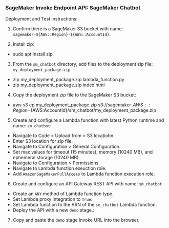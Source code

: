 ### SageMaker Invoke Endpoint API: SageMaker Chatbot

Deployment and Test instructions:

1. Confirm there is a SageMaker S3 bucket with name: `sagemaker-${AWS::Region}-${AWS::AccountId}`.

2. Install zip:
   
- sudo apt install zip
  
3. From the `sm_chatbot` directory, add files to the deployment zip file: `my_deployment_package.zip`:
   
- zip my_deployment_package.zip lambda_function.py
- zip my_deployment_package.zip index.html

4. Copy the deployment zip file to the SageMaker S3 bucket:

- aws s3 cp my_deployment_package.zip s3://sagemaker-${AWS::Region}-${AWS:AccountId}/sm_chatbot/my_deployment_package.zip

5. Create and configure a Lambda function with latest Python runtime and name: `sm_chatbot`:

- Navigate to Code > Upload from > S3 locatiohn.
- Enter S3 location for zip file.
- Navigate to Configuration > General Configuration.
- Set max values for timeout (15 minutes), memory (10240 MB), and ephemeral storage (10240 MB).
- Navigate to Configuration > Permissions.
- Navigate to Lambda function exeuction role.
- Add `AmazonSageMakerFullAccess` to Lambda function execution role.

6. Create and configure an API Gateway REST API with name: `sm_chatbot`

- Create an `ANY` method of Lambda function type.
- Set Lambda proxy integration to `True`.
- Set Lambda function to the ARN of the `sm_chatbot` Lambda function.
- Deploy the API with a new `demo` stage.:

7. Copy and paste the `demo` stage invoke URL into the browser.

